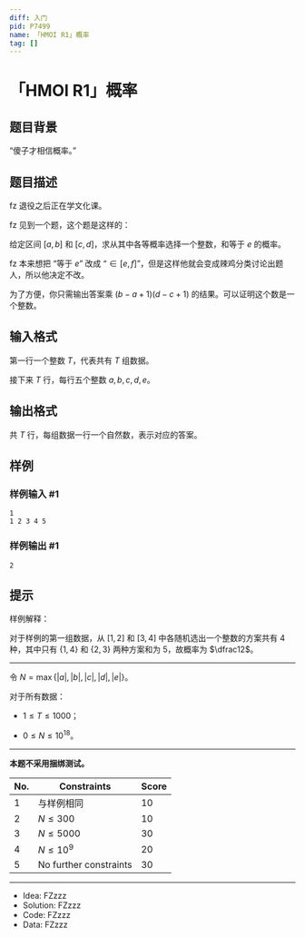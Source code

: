 ```yaml
---
diff: 入门
pid: P7499
name: 「HMOI R1」概率
tag: []
---
```

# 「HMOI R1」概率
## 题目背景

“傻子才相信概率。”
## 题目描述

fz 退役之后正在学文化课。

fz 见到一个题，这个题是这样的：

给定区间 $[a, b]$ 和 $[c, d]$，求从其中各等概率选择一个整数，和等于 $e$ 的概率。

fz 本来想把 “等于 $e$” 改成 “$\in [e,f]$”，但是这样他就会变成辣鸡分类讨论出题人，所以他决定不改。

为了方便，你只需输出答案乘 $(b-a+1)(d-c+1)$ 的结果。可以证明这个数是一个整数。
## 输入格式

第一行一个整数 $T$，代表共有 $T$ 组数据。

接下来 $T$ 行，每行五个整数 $a, b, c, d, e$。
## 输出格式

共 $T$ 行，每组数据一行一个自然数，表示对应的答案。
## 样例

### 样例输入 #1
```
1
1 2 3 4 5

```
### 样例输出 #1
```
2
```
## 提示

样例解释：

对于样例的第一组数据，从 $[1,2]$ 和 $[3,4]$ 中各随机选出一个整数的方案共有 $4$ 种，其中只有 $\{1,4\}$ 和 $\{2,3\}$ 两种方案和为 $5$，故概率为 $\dfrac12$。

---------

令 $N=\max\{|a|,|b|,|c|,|d|,|e|\}$。

对于所有数据：

- $1 \le T \le 1000$；

- $0 \le N \le 10^{18}$。

-----------------

**本题不采用捆绑测试。**

| No.  | Constraints            | Score |
| ---- | ---------------------- | ----- |
| $1$  | 与样例相同             | $10$  |
| $2$  | $N \le 300$            | $10$  |
| $3$  | $N \le 5000$           | $30$  |
| $4$  | $N \le 10^9$           | $20$  |
| $5$  | No further constraints | $30$  |

---------

- Idea: FZzzz  
- Solution: FZzzz  
- Code: FZzzz  
- Data: FZzzz
